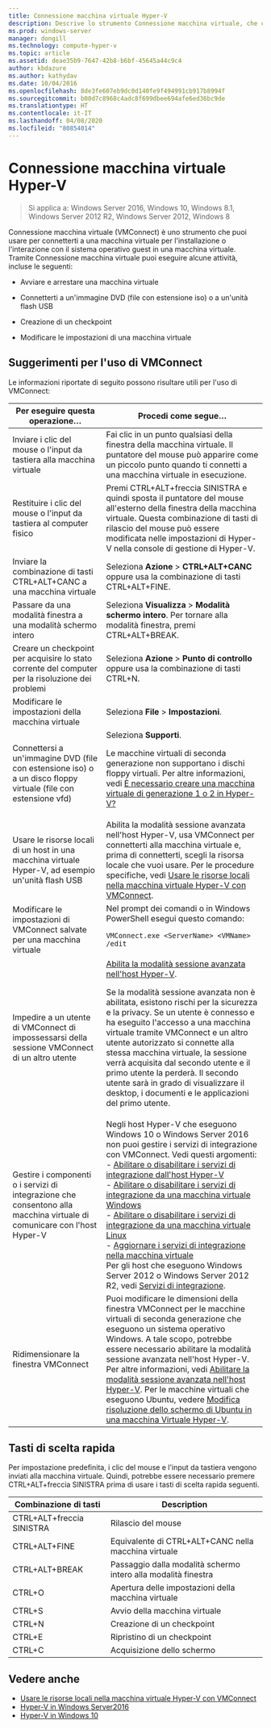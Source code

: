 ```yaml
---
title: Connessione macchina virtuale Hyper-V
description: Descrive lo strumento Connessione macchina virtuale, che consente l'accesso remoto a una macchina virtuale. Include informazioni dettagliate su come eseguire attività comuni, ad esempio l'invio di CTRL+ALT+CANC alla macchina virtuale.
ms.prod: windows-server
manager: dongill
ms.technology: compute-hyper-v
ms.topic: article
ms.assetid: deae35b9-7647-42b8-b6bf-45645a44c9c4
author: kbdazure
ms.author: kathydav
ms.date: 10/04/2016
ms.openlocfilehash: 8de3fe607eb9dc0d140fe9f494991cb917b8994f
ms.sourcegitcommit: b00d7c8968c4adc8f699dbee694afe6ed36bc9de
ms.translationtype: HT
ms.contentlocale: it-IT
ms.lasthandoff: 04/08/2020
ms.locfileid: "80854014"
---
```

# <a name="hyper-v-virtual-machine-connection"></a>Connessione macchina virtuale Hyper-V

>Si applica a: Windows Server 2016, Windows 10, Windows 8.1, Windows Server 2012 R2, Windows Server 2012, Windows 8

Connessione macchina virtuale \(VMConnect\) è uno strumento che puoi usare per connetterti a una macchina virtuale per l'installazione o l'interazione con il sistema operativo guest in una macchina virtuale. Tramite Connessione macchina virtuale puoi eseguire alcune attività, incluse le seguenti:  
  
-   Avviare e arrestare una macchina virtuale  
  
-   Connetterti a un'immagine DVD \(file con estensione iso\) o a un'unità flash USB  
  
-   Creazione di un checkpoint  
  
-   Modificare le impostazioni di una macchina virtuale  
    
## <a name="tips-for-using-vmconnect"></a>Suggerimenti per l'uso di VMConnect  
Le informazioni riportate di seguito possono risultare utili per l'uso di VMConnect:  
  
|Per eseguire questa operazione…|Procedi come segue…|  
|---------------|------------|  
|Inviare i clic del mouse o l'input da tastiera alla macchina virtuale|Fai clic in un punto qualsiasi della finestra della macchina virtuale. Il puntatore del mouse può apparire come un piccolo punto quando ti connetti a una macchina virtuale in esecuzione.|  
|Restituire i clic del mouse o l'input da tastiera al computer fisico|Premi CTRL\+ALT\+freccia SINISTRA e quindi sposta il puntatore del mouse all'esterno della finestra della macchina virtuale. Questa combinazione di tasti di rilascio del mouse può essere modificata nelle impostazioni di Hyper\-V nella console di gestione di Hyper\-V.|  
|Inviare la combinazione di tasti CTRL\+ALT\+CANC a una macchina virtuale|Seleziona **Azione** > **CTRL\+ALT\+CANC** oppure usa la combinazione di tasti CTRL\+ALT\+FINE.|  
|Passare da una modalità finestra a una modalità schermo intero|Seleziona **Visualizza** > **Modalità schermo intero**. Per tornare alla modalità finestra, premi CTRL\+ALT\+BREAK.|  
|Creare un checkpoint per acquisire lo stato corrente del computer per la risoluzione dei problemi|Seleziona **Azione** > **Punto di controllo** oppure usa la combinazione di tasti CTRL\+N.|  
|Modificare le impostazioni della macchina virtuale|Seleziona **File** > **Impostazioni**.|  
|Connettersi a un'immagine DVD \(file con estensione iso\) o a un disco floppy virtuale \(file con estensione vfd\)|Seleziona **Supporti**.<p>Le macchine virtuali di seconda generazione non supportano i dischi floppy virtuali. Per altre informazioni, vedi [È necessario creare una macchina virtuale di generazione 1 o 2 in Hyper-V?](../plan/Should-I-create-a-generation-1-or-2-virtual-machine-in-Hyper-V.md)|  
|Usare le risorse locali di un host in una macchina virtuale Hyper\-V, ad esempio un'unità flash USB|Abilita la modalità sessione avanzata nell'host Hyper-V, usa VMConnect per connetterti alla macchina virtuale e, prima di connetterti, scegli la risorsa locale che vuoi usare. Per le procedure specifiche, vedi [Usare le risorse locali nella macchina virtuale Hyper\-V con VMConnect](Use-local-resources-on-Hyper-V-virtual-machine-with-VMConnect.md).|  
|Modificare le impostazioni di VMConnect salvate per una macchina virtuale|Nel prompt dei comandi o in Windows PowerShell esegui questo comando:<p>`VMConnect.exe <ServerName> <VMName> /edit`|  
|Impedire a un utente di VMConnect di impossessarsi della sessione VMConnect di un altro utente|[Abilita la modalità sessione avanzata nell'host Hyper-V](Use-local-resources-on-Hyper-V-virtual-machine-with-VMConnect.md#turn-on-enhanced-session-mode-on-a-hyper-v-host).<p>Se la modalità sessione avanzata non è abilitata, esistono rischi per la sicurezza e la privacy. Se un utente è connesso e ha eseguito l'accesso a una macchina virtuale tramite VMConnect e un altro utente autorizzato si connette alla stessa macchina virtuale, la sessione verrà acquisita dal secondo utente e il primo utente la perderà. Il secondo utente sarà in grado di visualizzare il desktop, i documenti e le applicazioni del primo utente.|
|Gestire i componenti o i servizi di integrazione che consentono alla macchina virtuale di comunicare con l'host Hyper-V| Negli host Hyper-V che eseguono Windows 10 o Windows Server 2016 non puoi gestire i servizi di integrazione con VMConnect. Vedi questi argomenti: <br />- [Abilitare o disabilitare i servizi di integrazione dall'host Hyper-V](https://msdn.microsoft.com/virtualization/hyperv_on_windows/user_guide/managing_ics) <br />- [Abilitare o disabilitare i servizi di integrazione da una macchina virtuale Windows](https://msdn.microsoft.com/virtualization/hyperv_on_windows/user_guide/managing_ics#manage-integration-services-from-guest-os-windows)<br />- [Abilitare o disabilitare i servizi di integrazione da una macchina virtuale Linux](https://msdn.microsoft.com/virtualization/hyperv_on_windows/user_guide/managing_ics#manage-integration-services-from-guest-os-linux) <br />- [Aggiornare i servizi di integrazione nella macchina virtuale](https://msdn.microsoft.com/virtualization/hyperv_on_windows/user_guide/managing_ics#integration-service-maintenance)  <br />Per gli host che eseguono Windows Server 2012 o Windows Server 2012 R2, vedi [Servizi di integrazione](https://technet.microsoft.com/library/dn798297(v=ws.11).aspx).|
|Ridimensionare la finestra VMConnect|Puoi modificare le dimensioni della finestra VMConnect per le macchine virtuali di seconda generazione che eseguono un sistema operativo Windows. A tale scopo, potrebbe essere necessario abilitare la modalità sessione avanzata nell'host Hyper-V. Per altre informazioni, vedi [Abilitare la modalità sessione avanzata nell'host Hyper-V](Use-local-resources-on-Hyper-V-virtual-machine-with-VMConnect.md#turn-on-enhanced-session-mode-on-a-hyper-v-host). Per le macchine virtuali che eseguono Ubuntu, vedere [Modifica risoluzione dello schermo di Ubuntu in una macchina Virtuale Hyper-V](https://blogs.msdn.microsoft.com/virtual_pc_guy/2014/09/19/changing-ubuntu-screen-resolution-in-a-hyper-v-vm/).|


## <a name="keyboard-shortcuts"></a>Tasti di scelta rapida  
Per impostazione predefinita, i clic del mouse e l'input da tastiera vengono inviati alla macchina virtuale. Quindi, potrebbe essere necessario premere CTRL+ALT+freccia SINISTRA prima di usare i tasti di scelta rapida seguenti. 

|Combinazione di tasti|Description|  
|-------------------|---------------|  
|CTRL\+ALT\+freccia SINISTRA|Rilascio del mouse|  
|CTRL\+ALT\+FINE|Equivalente di CTRL\+ALT\+CANC nella macchina virtuale|  
|CTRL\+ALT\+BREAK|Passaggio dalla modalità schermo intero alla modalità finestra|  
|CTRL\+O|Apertura delle impostazioni della macchina virtuale|  
|CTRL\+S|Avvio della macchina virtuale|  
|CTRL\+N|Creazione di un checkpoint|  
|CTRL\+E|Ripristino di un checkpoint|  
|CTRL\+C|Acquisizione dello schermo|  

## <a name="see-also"></a>Vedere anche  
-   [Usare le risorse locali nella macchina virtuale Hyper-V con VMConnect](Use-local-resources-on-Hyper-V-virtual-machine-with-VMConnect.md)  
-   [Hyper-V in Windows Server2016](../Hyper-V-on-Windows-Server.md)  
-   [Hyper-V in Windows 10](https://msdn.microsoft.com/virtualization/hyperv_on_windows/windows_welcome)  
  
  

